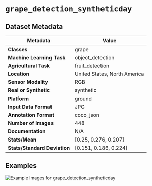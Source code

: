 
# `grape_detection_syntheticday`

## Dataset Metadata

| Metadata | Value |
| --- | --- |
| **Classes** | grape |
| **Machine Learning Task** | object_detection |
| **Agricultural Task** | fruit_detection |
| **Location** | United States, North America |
| **Sensor Modality** | RGB |
| **Real or Synthetic** | synthetic |
| **Platform** | ground |
| **Input Data Format** | JPG |
| **Annotation Format** | coco_json |
| **Number of Images** | 448 |
| **Documentation** | N/A |
| **Stats/Mean** | [0.25, 0.276, 0.207] |
| **Stats/Standard Deviation** | [0.151, 0.186, 0.224] |


## Examples

![Example Images for grape_detection_syntheticday](https://github.com/Project-AgML/AgML/docs/sample_images/grape_detection_syntheticday_examples.png)